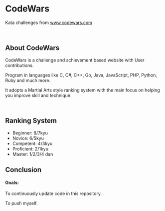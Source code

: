 <div>
    <h1>CodeWars</h1>
    <p>Kata challenges from <a href="https://www.codewars.com" alt="codewars.com" target="_blank">www.codewars.com</a></p><br>
</div>
<div>
    <h2>About CodeWars</h2>
    <p>CodeWars is a challenge and achievement based website with User contributions.</p>
    <p>Program in languages like C, C#, C++, Go, Java, JavaScript, PHP, Python, Ruby and much more.</p>
    <p>It adopts a Martial Arts style ranking system with the main focus on helping you improve skill and technique.</p><br>
    <h2>Ranking System</h2>
    <ul>
        <li>Beginner: 8/7kyu</li>
        <li>Novice: 6/5kyu</li>
        <li>Competent: 4/3kyu</li>
        <li>Proficient: 2/1kyu</li>
        <li>Master: 1/2/3/4 dan</li>
    </ul>
</div>
<div>
    <h2>Conclusion</h2>
    <h4>Goals:</h4>
    <p>To continuously update code in this repository.</p>
    <p>To push myself.</p>
</div>
